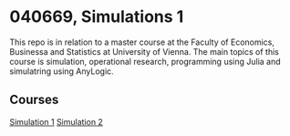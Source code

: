 <h1> 040669, Simulations 1 </h1>
<p>
    This repo is in relation to a master course at the Faculty of Economics, Businessa and Statistics at University of Vienna.
    The main topics of this course is simulation, operational research, programming using Julia and simulatring using AnyLogic. 
</p>
<h2> Courses </h2>
<a href="https://ufind.univie.ac.at/en/course.html?lv=040669&semester=2024W">Simulation 1</a>
<a href="https://ufind.univie.ac.at/en/course.html?lv=040188&semester=2024W">Simulation 2</a>

